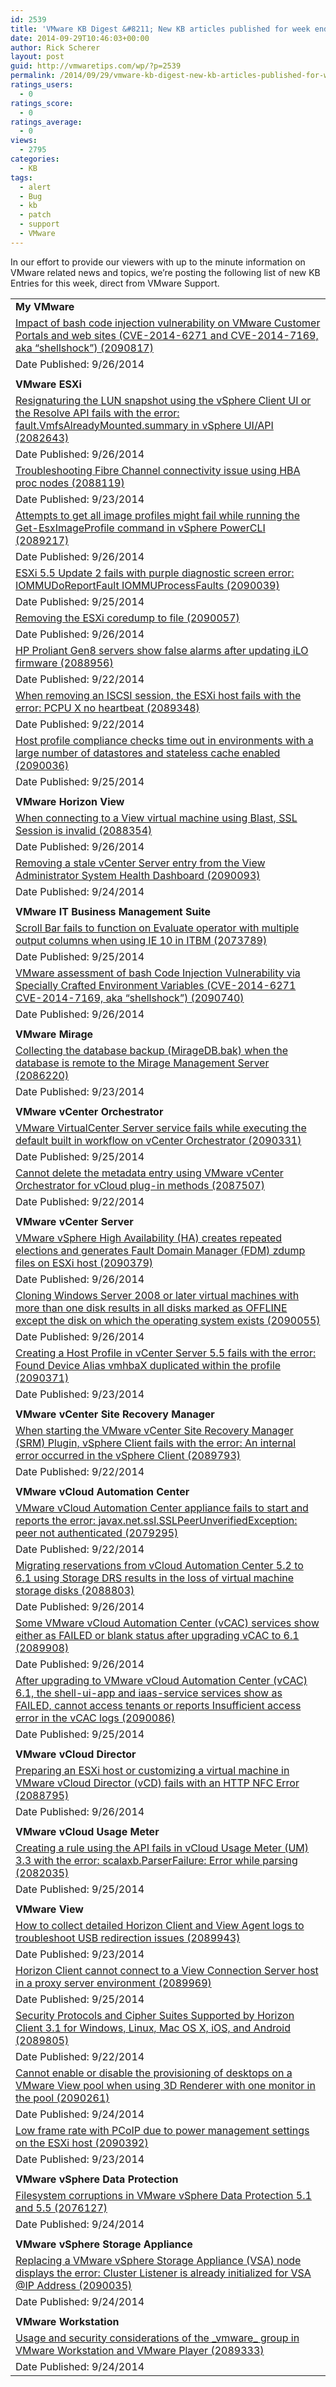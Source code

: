 ```yaml
---
id: 2539
title: 'VMware KB Digest &#8211; New KB articles published for week ending 9/27/14'
date: 2014-09-29T10:46:03+00:00
author: Rick Scherer
layout: post
guid: http://vmwaretips.com/wp/?p=2539
permalink: /2014/09/29/vmware-kb-digest-new-kb-articles-published-for-week-ending-92714/
ratings_users:
  - 0
ratings_score:
  - 0
ratings_average:
  - 0
views:
  - 2795
categories:
  - KB
tags:
  - alert
  - Bug
  - kb
  - patch
  - support
  - VMware
---
```

In our effort to provide our viewers with up to the minute information on VMware related news and topics, we&#8217;re posting the following list of new KB Entries for this week, direct from VMware Support.

<!--more-->

<table border="0" cellspacing="0" cellpadding="0">
  <tr>
    <td valign="top" width="727">
      <strong>My VMware</strong>
    </td>
  </tr>
  
  <tr>
    <td valign="top" width="727">
      <a href="http://vmw.re/1tbkm4N">Impact of bash code injection vulnerability on VMware Customer Portals and web sites (CVE-2014-6271 and CVE-2014-7169, aka “shellshock”) (2090817)</a>
    </td>
  </tr>
  
  <tr>
    <td valign="top" width="727">
      Date Published: 9/26/2014
    </td>
  </tr>
  
  <tr>
    <td valign="top" width="727">
    </td>
  </tr>
  
  <tr>
    <td valign="top" width="727">
      <strong>VMware ESXi</strong>
    </td>
  </tr>
  
  <tr>
    <td valign="top" width="727">
      <a href="http://vmw.re/1rnJqtE">Resignaturing the LUN snapshot using the vSphere Client UI or the Resolve API fails with the error: fault.VmfsAlreadyMounted.summary in vSphere UI/API (2082643)</a>
    </td>
  </tr>
  
  <tr>
    <td valign="top" width="727">
      Date Published: 9/26/2014
    </td>
  </tr>
  
  <tr>
    <td valign="top" width="727">
      <a href="http://vmw.re/1pmdTTi">Troubleshooting Fibre Channel connectivity issue using HBA proc nodes (2088119)</a>
    </td>
  </tr>
  
  <tr>
    <td valign="top" width="727">
      Date Published: 9/23/2014
    </td>
  </tr>
  
  <tr>
    <td valign="top" width="727">
      <a href="http://vmw.re/1rnJslj">Attempts to get all image profiles might fail while running the Get-EsxImageProfile command in vSphere PowerCLI (2089217)</a>
    </td>
  </tr>
  
  <tr>
    <td valign="top" width="727">
      Date Published: 9/26/2014
    </td>
  </tr>
  
  <tr>
    <td valign="top" width="727">
      <a href="http://vmw.re/1rnJqtQ">ESXi 5.5 Update 2 fails with purple diagnostic screen error: IOMMUDoReportFault IOMMUProcessFaults (2090039)</a>
    </td>
  </tr>
  
  <tr>
    <td valign="top" width="727">
      Date Published: 9/25/2014
    </td>
  </tr>
  
  <tr>
    <td valign="top" width="727">
      <a href="http://vmw.re/1rnJslr">Removing the ESXi coredump to file (2090057)</a>
    </td>
  </tr>
  
  <tr>
    <td valign="top" width="727">
      Date Published: 9/26/2014
    </td>
  </tr>
  
  <tr>
    <td valign="top" width="727">
      <a href="http://vmw.re/1rnJtpi">HP Proliant Gen8 servers show false alarms after updating iLO firmware (2088956)</a>
    </td>
  </tr>
  
  <tr>
    <td valign="top" width="727">
      Date Published: 9/22/2014
    </td>
  </tr>
  
  <tr>
    <td valign="top" width="727">
      <a href="http://vmw.re/1pmdU9K">When removing an ISCSI session, the ESXi host fails with the error: PCPU X no heartbeat (2089348)</a>
    </td>
  </tr>
  
  <tr>
    <td valign="top" width="727">
      Date Published: 9/22/2014
    </td>
  </tr>
  
  <tr>
    <td valign="top" width="727">
      <a href="http://vmw.re/1rnJtpo">Host profile compliance checks time out in environments with a large number of datastores and stateless cache enabled (2090036)</a>
    </td>
  </tr>
  
  <tr>
    <td valign="top" width="727">
      Date Published: 9/25/2014
    </td>
  </tr>
  
  <tr>
    <td valign="top" width="727">
    </td>
  </tr>
  
  <tr>
    <td valign="top" width="727">
      <strong>VMware Horizon View </strong>
    </td>
  </tr>
  
  <tr>
    <td valign="top" width="727">
      <a href="http://vmw.re/1pmdWhV">When connecting to a View virtual machine using Blast, SSL Session is invalid (2088354)</a>
    </td>
  </tr>
  
  <tr>
    <td valign="top" width="727">
      Date Published: 9/26/2014
    </td>
  </tr>
  
  <tr>
    <td valign="top" width="727">
      <a href="http://vmw.re/1pmdU9U">Removing a stale vCenter Server entry from the View Administrator System Health Dashboard (2090093)</a>
    </td>
  </tr>
  
  <tr>
    <td valign="top" width="727">
      Date Published: 9/24/2014
    </td>
  </tr>
  
  <tr>
    <td valign="top" width="727">
    </td>
  </tr>
  
  <tr>
    <td valign="top" width="727">
      <strong>VMware IT Business Management Suite</strong>
    </td>
  </tr>
  
  <tr>
    <td valign="top" width="727">
      <a href="http://vmw.re/1pmdU9W">Scroll Bar fails to function on Evaluate operator with multiple output columns when using IE 10 in ITBM (2073789)</a>
    </td>
  </tr>
  
  <tr>
    <td valign="top" width="727">
      Date Published: 9/25/2014
    </td>
  </tr>
  
  <tr>
    <td valign="top" width="727">
      <a href="http://vmw.re/1tbkocV">VMware assessment of bash Code Injection Vulnerability via Specially Crafted Environment Variables (CVE-2014-6271 CVE-2014-7169, aka “shellshock”) (2090740)</a>
    </td>
  </tr>
  
  <tr>
    <td valign="top" width="727">
      Date Published: 9/26/2014
    </td>
  </tr>
  
  <tr>
    <td valign="top" width="727">
    </td>
  </tr>
  
  <tr>
    <td valign="top" width="727">
      <strong>VMware Mirage</strong>
    </td>
  </tr>
  
  <tr>
    <td valign="top" width="727">
      <a href="http://vmw.re/1rnJtFP">Collecting the database backup (MirageDB.bak) when the database is remote to the Mirage Management Server (2086220)</a>
    </td>
  </tr>
  
  <tr>
    <td valign="top" width="727">
      Date Published: 9/23/2014
    </td>
  </tr>
  
  <tr>
    <td valign="top" width="727">
    </td>
  </tr>
  
  <tr>
    <td valign="top" width="727">
      <strong>VMware vCenter Orchestrator </strong>
    </td>
  </tr>
  
  <tr>
    <td valign="top" width="727">
      <a href="http://vmw.re/1pmdUqc">VMware VirtualCenter Server service fails while executing the default built in workflow on vCenter Orchestrator (2090331)</a>
    </td>
  </tr>
  
  <tr>
    <td valign="top" width="727">
      Date Published: 9/25/2014
    </td>
  </tr>
  
  <tr>
    <td valign="top" width="727">
      <a href="http://vmw.re/1pmdWi3">Cannot delete the metadata entry using VMware vCenter Orchestrator for vCloud plug-in methods (2087507)</a>
    </td>
  </tr>
  
  <tr>
    <td valign="top" width="727">
      Date Published: 9/22/2014
    </td>
  </tr>
  
  <tr>
    <td valign="top" width="727">
    </td>
  </tr>
  
  <tr>
    <td valign="top" width="727">
      <strong>VMware vCenter Server</strong>
    </td>
  </tr>
  
  <tr>
    <td valign="top" width="727">
      <a href="http://vmw.re/1rnJsSq">VMware vSphere High Availability (HA) creates repeated elections and generates Fault Domain Manager (FDM) zdump files on ESXi host (2090379)</a>
    </td>
  </tr>
  
  <tr>
    <td valign="top" width="727">
      Date Published: 9/26/2014
    </td>
  </tr>
  
  <tr>
    <td valign="top" width="727">
      <a href="http://vmw.re/1rnJtG3">Cloning Windows Server 2008 or later virtual machines with more than one disk results in all disks marked as OFFLINE except the disk on which the operating system exists (2090055)</a>
    </td>
  </tr>
  
  <tr>
    <td valign="top" width="727">
      Date Published: 9/26/2014
    </td>
  </tr>
  
  <tr>
    <td valign="top" width="727">
      <a href="http://vmw.re/1pmdWi7">Creating a Host Profile in vCenter Server 5.5 fails with the error: Found Device Alias vmhbaX duplicated within the profile (2090371)</a>
    </td>
  </tr>
  
  <tr>
    <td valign="top" width="727">
      Date Published: 9/23/2014
    </td>
  </tr>
  
  <tr>
    <td valign="top" width="727">
    </td>
  </tr>
  
  <tr>
    <td valign="top" width="727">
      <strong>VMware vCenter Site Recovery Manager</strong>
    </td>
  </tr>
  
  <tr>
    <td valign="top" width="727">
      <a href="http://vmw.re/1pmdUqr">When starting the VMware vCenter Site Recovery Manager (SRM) Plugin, vSphere Client fails with the error: An internal error occurred in the vSphere Client (2089793)</a>
    </td>
  </tr>
  
  <tr>
    <td valign="top" width="727">
      Date Published: 9/22/2014
    </td>
  </tr>
  
  <tr>
    <td valign="top" width="727">
    </td>
  </tr>
  
  <tr>
    <td valign="top" width="727">
      <strong>VMware vCloud Automation Center</strong>
    </td>
  </tr>
  
  <tr>
    <td valign="top" width="727">
      <a href="http://vmw.re/1pmdWyl">VMware vCloud Automation Center appliance fails to start and reports the error: javax.net.ssl.SSLPeerUnverifiedException: peer not authenticated (2079295)</a>
    </td>
  </tr>
  
  <tr>
    <td valign="top" width="727">
      Date Published: 9/22/2014
    </td>
  </tr>
  
  <tr>
    <td valign="top" width="727">
      <a href="http://vmw.re/1rnJtWv">Migrating reservations from vCloud Automation Center 5.2 to 6.1 using Storage DRS results in the loss of virtual machine storage disks (2088803)</a>
    </td>
  </tr>
  
  <tr>
    <td valign="top" width="727">
      Date Published: 9/26/2014
    </td>
  </tr>
  
  <tr>
    <td valign="top" width="727">
      <a href="http://vmw.re/1pmdUqv">Some VMware vCloud Automation Center (vCAC) services show either as FAILED or blank status after upgrading vCAC to 6.1 (2089908)</a>
    </td>
  </tr>
  
  <tr>
    <td valign="top" width="727">
      Date Published: 9/26/2014
    </td>
  </tr>
  
  <tr>
    <td valign="top" width="727">
      <a href="http://vmw.re/1rnJt8V">After upgrading to VMware vCloud Automation Center (vCAC) 6.1, the shell-ui-app and iaas-service services show as FAILED, cannot access tenants or reports Insufficient access error in the vCAC logs (2090086)</a>
    </td>
  </tr>
  
  <tr>
    <td valign="top" width="727">
      Date Published: 9/25/2014
    </td>
  </tr>
  
  <tr>
    <td valign="top" width="727">
    </td>
  </tr>
  
  <tr>
    <td valign="top" width="727">
      <strong>VMware vCloud Director</strong>
    </td>
  </tr>
  
  <tr>
    <td valign="top" width="727">
      <a href="http://vmw.re/1pmdUGM">Preparing an ESXi host or customizing a virtual machine in VMware vCloud Director (vCD) fails with an HTTP NFC Error (2088795)</a>
    </td>
  </tr>
  
  <tr>
    <td valign="top" width="727">
      Date Published: 9/26/2014
    </td>
  </tr>
  
  <tr>
    <td valign="top" width="727">
    </td>
  </tr>
  
  <tr>
    <td valign="top" width="727">
      <strong>VMware vCloud Usage Meter</strong>
    </td>
  </tr>
  
  <tr>
    <td valign="top" width="727">
      <a href="http://vmw.re/1rnJucS">Creating a rule using the API fails in vCloud Usage Meter (UM) 3.3 with the error: scalaxb.ParserFailure: Error while parsing (2082035)</a>
    </td>
  </tr>
  
  <tr>
    <td valign="top" width="727">
      Date Published: 9/25/2014
    </td>
  </tr>
  
  <tr>
    <td valign="top" width="727">
    </td>
  </tr>
  
  <tr>
    <td valign="top" width="727">
      <strong>VMware View</strong>
    </td>
  </tr>
  
  <tr>
    <td valign="top" width="727">
      <a href="http://vmw.re/1pmdWyA">How to collect detailed Horizon Client and View Agent logs to troubleshoot USB redirection issues (2089943)</a>
    </td>
  </tr>
  
  <tr>
    <td valign="top" width="727">
      Date Published: 9/23/2014
    </td>
  </tr>
  
  <tr>
    <td valign="top" width="727">
      <a href="http://vmw.re/1rnJucY">Horizon Client cannot connect to a View Connection Server host in a proxy server environment (2089969)</a>
    </td>
  </tr>
  
  <tr>
    <td valign="top" width="727">
      Date Published: 9/25/2014
    </td>
  </tr>
  
  <tr>
    <td valign="top" width="727">
      <a href="http://vmw.re/1pmdWyD">Security Protocols and Cipher Suites Supported by Horizon Client 3.1 for Windows, Linux, Mac OS X, iOS, and Android (2089805)</a>
    </td>
  </tr>
  
  <tr>
    <td valign="top" width="727">
      Date Published: 9/22/2014
    </td>
  </tr>
  
  <tr>
    <td valign="top" width="727">
      <a href="http://vmw.re/1rnJw4t">Cannot enable or disable the provisioning of desktops on a VMware View pool when using 3D Renderer with one monitor in the pool (2090261)</a>
    </td>
  </tr>
  
  <tr>
    <td valign="top" width="727">
      Date Published: 9/24/2014
    </td>
  </tr>
  
  <tr>
    <td valign="top" width="727">
      <a href="http://vmw.re/1rnJud5">Low frame rate with PCoIP due to power management settings on the ESXi host (2090392)</a>
    </td>
  </tr>
  
  <tr>
    <td valign="top" width="727">
      Date Published: 9/23/2014
    </td>
  </tr>
  
  <tr>
    <td valign="top" width="727">
    </td>
  </tr>
  
  <tr>
    <td valign="top" width="727">
      <strong>VMware vSphere Data Protection</strong>
    </td>
  </tr>
  
  <tr>
    <td valign="top" width="727">
      <a href="http://vmw.re/1pmdWOX">Filesystem corruptions in VMware vSphere Data Protection 5.1 and 5.5 (2076127)</a>
    </td>
  </tr>
  
  <tr>
    <td valign="top" width="727">
      Date Published: 9/24/2014
    </td>
  </tr>
  
  <tr>
    <td valign="top" width="727">
    </td>
  </tr>
  
  <tr>
    <td valign="top" width="727">
      <strong>VMware vSphere Storage Appliance</strong>
    </td>
  </tr>
  
  <tr>
    <td valign="top" width="727">
      <a href="http://vmw.re/1pmdWOZ">Replacing a VMware vSphere Storage Appliance (VSA) node displays the error: Cluster Listener is already initialized for VSA @IP Address (2090035)</a>
    </td>
  </tr>
  
  <tr>
    <td valign="top" width="727">
      Date Published: 9/24/2014
    </td>
  </tr>
  
  <tr>
    <td valign="top" width="727">
    </td>
  </tr>
  
  <tr>
    <td valign="top" width="727">
      <strong>VMware Workstation</strong>
    </td>
  </tr>
  
  <tr>
    <td valign="top" width="727">
      <a href="http://vmw.re/1rnJw4D">Usage and security considerations of the _vmware_ group in VMware Workstation and VMware Player (2089333)</a>
    </td>
  </tr>
  
  <tr>
    <td valign="top" width="727">
      Date Published: 9/24/2014
    </td>
  </tr>
</table>

<div class="feedflare">
</div>